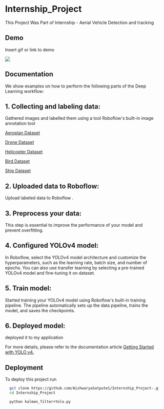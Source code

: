 # Internship_Project
This Project Was Part of Internship - Aerial Vehicle Detection and tracking 


## Demo

Insert gif or link to demo

![](https://github.com/AishwaryaSatpute1/Internship_Project-/blob/main/KF_aeroplane_result.gif)

## Documentation
We show examples on how to perform the following parts of the Deep Learning workflow:

## 1. Collecting  and labeling data: 
Gathered images and labelled them using a tool  Roboflow's built-in image annotation tool 

[Aeroplan Dataset](https://universe.roboflow.com/enes-demirtas/rota_yolov4)

[Drone  Dataset](https://universe.roboflow.com/drone-rwsrk/drone-cmxwz)

[Helicopter Dataset](https://universe.roboflow.com/ahmedmohsen/helicopter-s9vfb)

[Bird Dataset](https://universe.roboflow.com/eng-word/bird-mv9br)

[Ship Dataset](https://universe.roboflow.com/wilson_xu_weixuan-outlook-com/marvel-single)

## 2.  Uploaded data to Roboflow: 
Upload labeled data to Roboflow .

## 3. Preprocess your data:  
This step is essential to improve the performance of your model and prevent overfitting.

## 4. Configured  YOLOv4 model:
 In Roboflow, select the YOLOv4 model architecture and customize the hyperparameters, such as the learning rate, batch size, and number of epochs. You can also use transfer learning by selecting a pre-trained YOLOv4 model and fine-tuning it on dataset.

## 5. Train model:     
Started training your YOLOv4 model using Roboflow's built-in training pipeline. The pipeline automatically sets up the data pipeline, trains the model, and saves the checkpoints.

## 6. Deployed model: 
deployed  it to my application 

For more details, please refer to the documentation article [Getting Started with YOLO v4.](https://towardsdatascience.com/how-to-train-a-custom-object-detection-model-with-yolo-v5-917e9ce13208)








## Deployment

To deploy this project run

```bash
  git clone https://github.com/AishwaryaSatpute1/Internship_Project-.git
  cd Internship_Project
```

```bash
  python kalman_filter+Yolo.py
```


